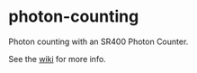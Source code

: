 # photon-counting
Photon counting with an SR400 Photon Counter.

See the [wiki](https://github.com/horowitz-lab/photon-counting/wiki) for more info.
